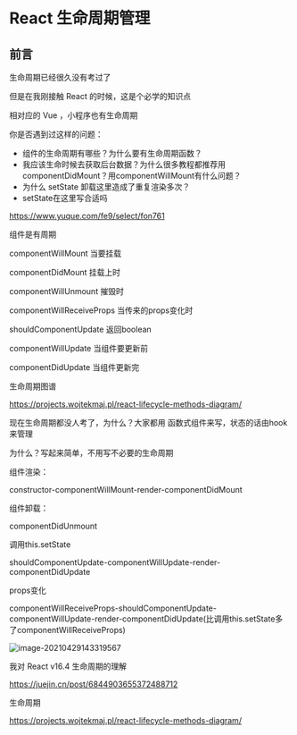 # React 生命周期管理



## 前言

生命周期已经很久没有考过了

但是在我刚接触 React 的时候，这是个必学的知识点



相对应的 Vue ，小程序也有生命周期



你是否遇到过这样的问题：

- 组件的生命周期有哪些？为什么要有生命周期函数？
- 我应该生命时候去获取后台数据？为什么很多教程都推荐用componentDidMount？用componentWillMount有什么问题？
- 为什么 setState 卸载这里造成了重复渲染多次？
- setState在这里写合适吗

  

https://www.yuque.com/fe9/select/fon761



组件是有周期

componentWillMount 当要挂载

componentDidMount 挂载上时

componentWillUnmount 摧毁时

componentWillReceiveProps 当传来的props变化时

shouldComponentUpdate 返回boolean 

componentWillUpdate 当组件要更新前

componentDidUpdate 当组件更新完







生命周期图谱

https://projects.wojtekmaj.pl/react-lifecycle-methods-diagram/



现在生命周期都没人考了，为什么？大家都用 函数式组件来写，状态的话由hook来管理

为什么？写起来简单，不用写不必要的生命周期







组件渲染：

constructor-componentWillMount-render-componentDidMount

组件卸载：

componentDidUnmount

调用this.setState

shouldComponentUpdate-componentWillUpdate-render-componentDidUpdate

props变化

componentWillReceiveProps-shouldComponentUpdate-componentWillUpdate-render-componentDidUpdate(比调用this.setState多了componentWillReceiveProps)





![image-20210429143319567](https://i.loli.net/2021/06/03/ZpyL2VFdatu7rc1.png)





我对 React v16.4 生命周期的理解

https://juejin.cn/post/6844903655372488712



生命周期

https://projects.wojtekmaj.pl/react-lifecycle-methods-diagram/